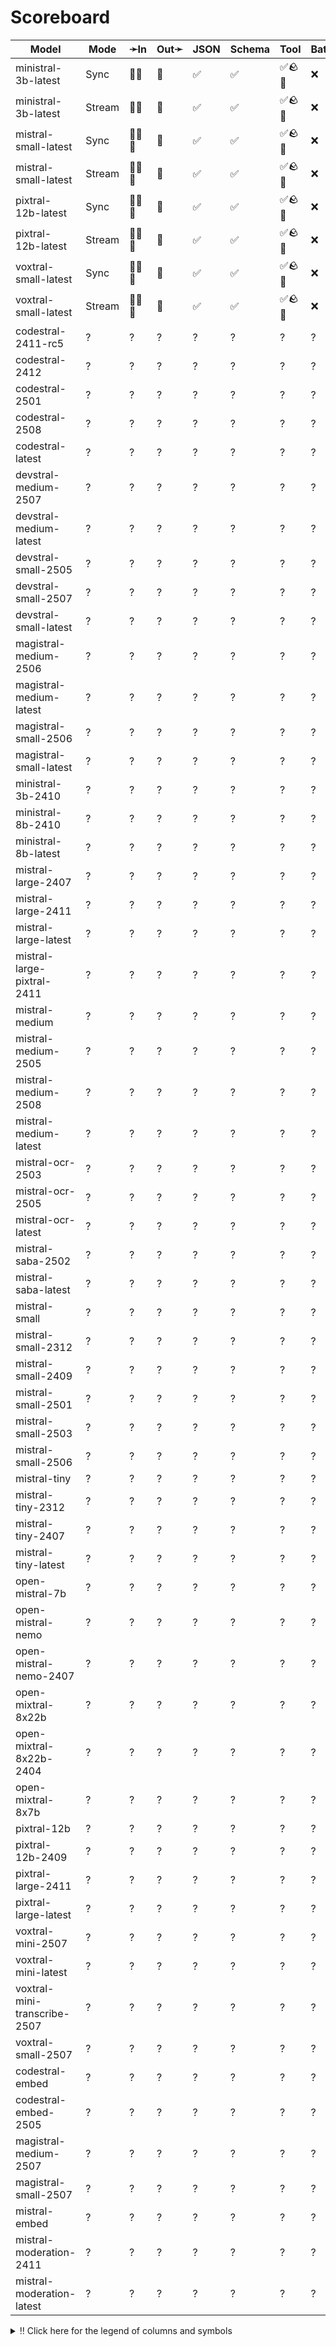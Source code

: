 # Scoreboard

| Model                        | Mode   | ➛In    | Out➛   | JSON | Schema | Tool   | Batch | File | Cite | Text | Probs | Limits | Usage | Finish |
| ---------------------------- | ------ | ------ | ------ | ---- | ------ | ------ | ----- | ---- | ---- | ---- | ----- | ------ | ----- | ------ |
| ministral-3b-latest          | Sync   | 💬📄   | 💬     | ✅   | ✅     | ✅🪨🧐 | ❌    | ❌   | ❌   | 🌱📏🛑 | ❌    | ✅     | ✅    | ✅     |
| ministral-3b-latest          | Stream | 💬📄   | 💬     | ✅   | ✅     | ✅🪨🧐 | ❌    | ❌   | ❌   | 🌱📏🛑 | ❌    | ❌     | ✅    | ✅     |
| mistral-small-latest         | Sync   | 💬📄📸 | 💬     | ✅   | ✅     | ✅🪨🧐 | ❌    | ❌   | ❌   | 🌱📏🛑 | ❌    | ✅     | ✅    | ✅     |
| mistral-small-latest         | Stream | 💬📄📸 | 💬     | ✅   | ✅     | ✅🪨🧐 | ❌    | ❌   | ❌   | 🌱📏🛑 | ❌    | ❌     | ✅    | ✅     |
| pixtral-12b-latest           | Sync   | 💬📄📸 | 💬     | ✅   | ✅     | ✅🪨🧐 | ❌    | ❌   | ❌   | 🌱📏🛑 | ❌    | ✅     | ✅    | ✅     |
| pixtral-12b-latest           | Stream | 💬📄📸 | 💬     | ✅   | ✅     | ✅🪨🧐 | ❌    | ❌   | ❌   | 🌱📏🛑 | ❌    | ❌     | ✅    | ✅     |
| voxtral-small-latest         | Sync   | 🎤💬📄 | 💬     | ✅   | ✅     | ✅🪨🧐 | ❌    | ❌   | ❌   | 🌱📏🛑 | ❌    | ✅     | ✅    | ✅     |
| voxtral-small-latest         | Stream | 🎤💬📄 | 💬     | ✅   | ✅     | ✅🪨🧐 | ❌    | ❌   | ❌   | 🌱📏🛑 | ❌    | ❌     | ✅    | ✅     |
| codestral-2411-rc5           | ?      | ?      | ?      | ?    | ?      | ?      | ?     | ?    | ?    | ?    | ?     | ?      | ?     | ?      |
| codestral-2412               | ?      | ?      | ?      | ?    | ?      | ?      | ?     | ?    | ?    | ?    | ?     | ?      | ?     | ?      |
| codestral-2501               | ?      | ?      | ?      | ?    | ?      | ?      | ?     | ?    | ?    | ?    | ?     | ?      | ?     | ?      |
| codestral-2508               | ?      | ?      | ?      | ?    | ?      | ?      | ?     | ?    | ?    | ?    | ?     | ?      | ?     | ?      |
| codestral-latest             | ?      | ?      | ?      | ?    | ?      | ?      | ?     | ?    | ?    | ?    | ?     | ?      | ?     | ?      |
| devstral-medium-2507         | ?      | ?      | ?      | ?    | ?      | ?      | ?     | ?    | ?    | ?    | ?     | ?      | ?     | ?      |
| devstral-medium-latest       | ?      | ?      | ?      | ?    | ?      | ?      | ?     | ?    | ?    | ?    | ?     | ?      | ?     | ?      |
| devstral-small-2505          | ?      | ?      | ?      | ?    | ?      | ?      | ?     | ?    | ?    | ?    | ?     | ?      | ?     | ?      |
| devstral-small-2507          | ?      | ?      | ?      | ?    | ?      | ?      | ?     | ?    | ?    | ?    | ?     | ?      | ?     | ?      |
| devstral-small-latest        | ?      | ?      | ?      | ?    | ?      | ?      | ?     | ?    | ?    | ?    | ?     | ?      | ?     | ?      |
| magistral-medium-2506        | ?      | ?      | ?      | ?    | ?      | ?      | ?     | ?    | ?    | ?    | ?     | ?      | ?     | ?      |
| magistral-medium-latest      | ?      | ?      | ?      | ?    | ?      | ?      | ?     | ?    | ?    | ?    | ?     | ?      | ?     | ?      |
| magistral-small-2506         | ?      | ?      | ?      | ?    | ?      | ?      | ?     | ?    | ?    | ?    | ?     | ?      | ?     | ?      |
| magistral-small-latest       | ?      | ?      | ?      | ?    | ?      | ?      | ?     | ?    | ?    | ?    | ?     | ?      | ?     | ?      |
| ministral-3b-2410            | ?      | ?      | ?      | ?    | ?      | ?      | ?     | ?    | ?    | ?    | ?     | ?      | ?     | ?      |
| ministral-8b-2410            | ?      | ?      | ?      | ?    | ?      | ?      | ?     | ?    | ?    | ?    | ?     | ?      | ?     | ?      |
| ministral-8b-latest          | ?      | ?      | ?      | ?    | ?      | ?      | ?     | ?    | ?    | ?    | ?     | ?      | ?     | ?      |
| mistral-large-2407           | ?      | ?      | ?      | ?    | ?      | ?      | ?     | ?    | ?    | ?    | ?     | ?      | ?     | ?      |
| mistral-large-2411           | ?      | ?      | ?      | ?    | ?      | ?      | ?     | ?    | ?    | ?    | ?     | ?      | ?     | ?      |
| mistral-large-latest         | ?      | ?      | ?      | ?    | ?      | ?      | ?     | ?    | ?    | ?    | ?     | ?      | ?     | ?      |
| mistral-large-pixtral-2411   | ?      | ?      | ?      | ?    | ?      | ?      | ?     | ?    | ?    | ?    | ?     | ?      | ?     | ?      |
| mistral-medium               | ?      | ?      | ?      | ?    | ?      | ?      | ?     | ?    | ?    | ?    | ?     | ?      | ?     | ?      |
| mistral-medium-2505          | ?      | ?      | ?      | ?    | ?      | ?      | ?     | ?    | ?    | ?    | ?     | ?      | ?     | ?      |
| mistral-medium-2508          | ?      | ?      | ?      | ?    | ?      | ?      | ?     | ?    | ?    | ?    | ?     | ?      | ?     | ?      |
| mistral-medium-latest        | ?      | ?      | ?      | ?    | ?      | ?      | ?     | ?    | ?    | ?    | ?     | ?      | ?     | ?      |
| mistral-ocr-2503             | ?      | ?      | ?      | ?    | ?      | ?      | ?     | ?    | ?    | ?    | ?     | ?      | ?     | ?      |
| mistral-ocr-2505             | ?      | ?      | ?      | ?    | ?      | ?      | ?     | ?    | ?    | ?    | ?     | ?      | ?     | ?      |
| mistral-ocr-latest           | ?      | ?      | ?      | ?    | ?      | ?      | ?     | ?    | ?    | ?    | ?     | ?      | ?     | ?      |
| mistral-saba-2502            | ?      | ?      | ?      | ?    | ?      | ?      | ?     | ?    | ?    | ?    | ?     | ?      | ?     | ?      |
| mistral-saba-latest          | ?      | ?      | ?      | ?    | ?      | ?      | ?     | ?    | ?    | ?    | ?     | ?      | ?     | ?      |
| mistral-small                | ?      | ?      | ?      | ?    | ?      | ?      | ?     | ?    | ?    | ?    | ?     | ?      | ?     | ?      |
| mistral-small-2312           | ?      | ?      | ?      | ?    | ?      | ?      | ?     | ?    | ?    | ?    | ?     | ?      | ?     | ?      |
| mistral-small-2409           | ?      | ?      | ?      | ?    | ?      | ?      | ?     | ?    | ?    | ?    | ?     | ?      | ?     | ?      |
| mistral-small-2501           | ?      | ?      | ?      | ?    | ?      | ?      | ?     | ?    | ?    | ?    | ?     | ?      | ?     | ?      |
| mistral-small-2503           | ?      | ?      | ?      | ?    | ?      | ?      | ?     | ?    | ?    | ?    | ?     | ?      | ?     | ?      |
| mistral-small-2506           | ?      | ?      | ?      | ?    | ?      | ?      | ?     | ?    | ?    | ?    | ?     | ?      | ?     | ?      |
| mistral-tiny                 | ?      | ?      | ?      | ?    | ?      | ?      | ?     | ?    | ?    | ?    | ?     | ?      | ?     | ?      |
| mistral-tiny-2312            | ?      | ?      | ?      | ?    | ?      | ?      | ?     | ?    | ?    | ?    | ?     | ?      | ?     | ?      |
| mistral-tiny-2407            | ?      | ?      | ?      | ?    | ?      | ?      | ?     | ?    | ?    | ?    | ?     | ?      | ?     | ?      |
| mistral-tiny-latest          | ?      | ?      | ?      | ?    | ?      | ?      | ?     | ?    | ?    | ?    | ?     | ?      | ?     | ?      |
| open-mistral-7b              | ?      | ?      | ?      | ?    | ?      | ?      | ?     | ?    | ?    | ?    | ?     | ?      | ?     | ?      |
| open-mistral-nemo            | ?      | ?      | ?      | ?    | ?      | ?      | ?     | ?    | ?    | ?    | ?     | ?      | ?     | ?      |
| open-mistral-nemo-2407       | ?      | ?      | ?      | ?    | ?      | ?      | ?     | ?    | ?    | ?    | ?     | ?      | ?     | ?      |
| open-mixtral-8x22b           | ?      | ?      | ?      | ?    | ?      | ?      | ?     | ?    | ?    | ?    | ?     | ?      | ?     | ?      |
| open-mixtral-8x22b-2404      | ?      | ?      | ?      | ?    | ?      | ?      | ?     | ?    | ?    | ?    | ?     | ?      | ?     | ?      |
| open-mixtral-8x7b            | ?      | ?      | ?      | ?    | ?      | ?      | ?     | ?    | ?    | ?    | ?     | ?      | ?     | ?      |
| pixtral-12b                  | ?      | ?      | ?      | ?    | ?      | ?      | ?     | ?    | ?    | ?    | ?     | ?      | ?     | ?      |
| pixtral-12b-2409             | ?      | ?      | ?      | ?    | ?      | ?      | ?     | ?    | ?    | ?    | ?     | ?      | ?     | ?      |
| pixtral-large-2411           | ?      | ?      | ?      | ?    | ?      | ?      | ?     | ?    | ?    | ?    | ?     | ?      | ?     | ?      |
| pixtral-large-latest         | ?      | ?      | ?      | ?    | ?      | ?      | ?     | ?    | ?    | ?    | ?     | ?      | ?     | ?      |
| voxtral-mini-2507            | ?      | ?      | ?      | ?    | ?      | ?      | ?     | ?    | ?    | ?    | ?     | ?      | ?     | ?      |
| voxtral-mini-latest          | ?      | ?      | ?      | ?    | ?      | ?      | ?     | ?    | ?    | ?    | ?     | ?      | ?     | ?      |
| voxtral-mini-transcribe-2507 | ?      | ?      | ?      | ?    | ?      | ?      | ?     | ?    | ?    | ?    | ?     | ?      | ?     | ?      |
| voxtral-small-2507           | ?      | ?      | ?      | ?    | ?      | ?      | ?     | ?    | ?    | ?    | ?     | ?      | ?     | ?      |
| codestral-embed              | ?      | ?      | ?      | ?    | ?      | ?      | ?     | ?    | ?    | ?    | ?     | ?      | ?     | ?      |
| codestral-embed-2505         | ?      | ?      | ?      | ?    | ?      | ?      | ?     | ?    | ?    | ?    | ?     | ?      | ?     | ?      |
| magistral-medium-2507        | ?      | ?      | ?      | ?    | ?      | ?      | ?     | ?    | ?    | ?    | ?     | ?      | ?     | ?      |
| magistral-small-2507         | ?      | ?      | ?      | ?    | ?      | ?      | ?     | ?    | ?    | ?    | ?     | ?      | ?     | ?      |
| mistral-embed                | ?      | ?      | ?      | ?    | ?      | ?      | ?     | ?    | ?    | ?    | ?     | ?      | ?     | ?      |
| mistral-moderation-2411      | ?      | ?      | ?      | ?    | ?      | ?      | ?     | ?    | ?    | ?    | ?     | ?      | ?     | ?      |
| mistral-moderation-latest    | ?      | ?      | ?      | ?    | ?      | ?      | ?     | ?    | ?    | ?    | ?     | ?      | ?     | ?      |
<details>
<summary>‼️ Click here for the legend of columns and symbols</summary>

- 🏠: Runs locally.
- Sync:   Runs synchronously, the reply is only returned once completely generated
- Stream: Streams the reply as it is generated. Occasionally less features are supported in this mode
- 🧠: Has chain-of-thought thinking process
    - Both redacted (Anthropic, Gemini, OpenAI) and explicit (Deepseek R1, Qwen3, etc)
    - Many models can be used in both mode. In this case they will have two rows, one with thinking and one
      without. It is frequent that certain functionalities are limited in thinking mode, like tool calling.
- ✅: Implemented and works great
- ❌: Not supported by genai. The provider may support it, but genai does not (yet). Please send a PR to add
  it!
- 💬: Text
- 📄: PDF: process a PDF as input, possibly with OCR
- 📸: Image: process an image as input; most providers support PNG, JPG, WEBP and non-animated GIF, or generate images
- 🎤: Audio: process an audio file (e.g. MP3, WAV, Flac, Opus) as input, or generate audio
- 🎥: Video: process a video (e.g. MP4) as input, or generate a video (e.g. Veo 3)
- 💨: Feature is flaky (Tool calling) or inconsistent (Usage is not always reported)
- 🪨: Tool calling can be forced; aka you can force the model to call a tool. This is great.
- 🧐: Tool calling is **not** biased towards the first value in an enum. This is good. If the provider doesn't
	have this, be mindful of the order of the values presented in the prompt!
- 💥: Tool calling is indecisive. When unsure about an answer, it'll call both options. This is good.
- 🌐: Country where the company is located
- JSON and Schema: ability to output JSON in free form, or with a forced schema specified as a Go struct
- Tool: Tool calling, using [genai.ToolDef](https://pkg.go.dev/github.com/maruel/genai#ToolDef); best is ✅🪨🧐💥
- Batch: Process asynchronously batches during off peak hours at a discounts
- Text: Text features
    - '🌱': Seed option for deterministic output
    - '📏': MaxTokens option to cap the amount of returned tokens
    - '🛑': Stop sequence to stop generation when a token is generated
- File: Upload and store large files via a separate API
- Cite: Citation generation from a provided document, specially useful for RAG
- Probs: Return logprobs to analyse each token probabilities
- Limits: Returns the rate limits, including the remaining quota
</details>
